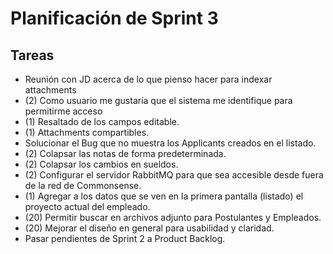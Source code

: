 # Planificación de Sprint 3

## Tareas

* Reunión con JD acerca de lo que pienso hacer para indexar attachments
* (2) Como usuario me gustaría que el sistema me identifique para permitirme acceso
* (1) Resaltado de los campos editable.
* (1) Attachments compartibles.
* Solucionar el Bug que no muestra los Applicants creados en el listado.
* (2) Colapsar las notas de forma predeterminada.
* (2) Colapsar los cambios en sueldos.
* (2) Configurar el servidor RabbitMQ para que sea accesible desde fuera de la red de Commonsense.
* (1) Agregar a los datos que se ven en la primera pantalla (listado) el proyecto actual del empleado.
* (20) Permitir buscar en archivos adjunto para Postulantes y Empleados.
* (20) Mejorar el diseño en general para usabilidad y claridad.
* Pasar pendientes de Sprint 2 a Product Backlog.

